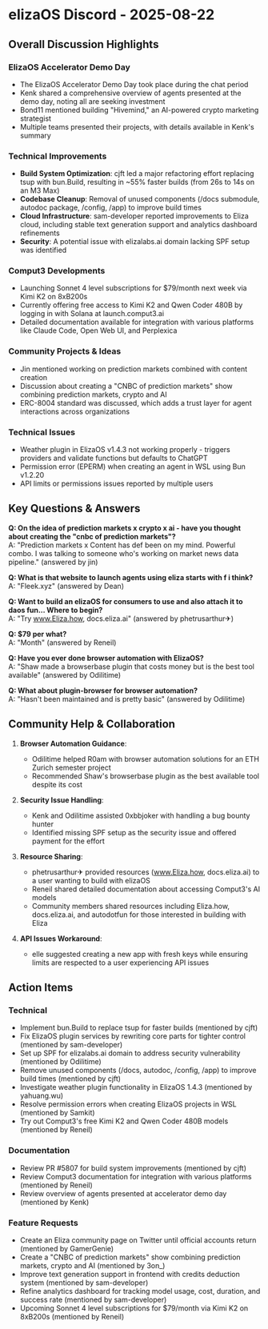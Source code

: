 # elizaOS Discord - 2025-08-22

## Overall Discussion Highlights

### ElizaOS Accelerator Demo Day
- The ElizaOS Accelerator Demo Day took place during the chat period
- Kenk shared a comprehensive overview of agents presented at the demo day, noting all are seeking investment
- Bond11 mentioned building "Hivemind," an AI-powered crypto marketing strategist
- Multiple teams presented their projects, with details available in Kenk's summary

### Technical Improvements
- **Build System Optimization**: cjft led a major refactoring effort replacing tsup with bun.Build, resulting in ~55% faster builds (from 26s to 14s on an M3 Max)
- **Codebase Cleanup**: Removal of unused components (/docs submodule, autodoc package, /config, /app) to improve build times
- **Cloud Infrastructure**: sam-developer reported improvements to Eliza cloud, including stable text generation support and analytics dashboard refinements
- **Security**: A potential issue with elizalabs.ai domain lacking SPF setup was identified

### Comput3 Developments
- Launching Sonnet 4 level subscriptions for $79/month next week via Kimi K2 on 8xB200s
- Currently offering free access to Kimi K2 and Qwen Coder 480B by logging in with Solana at launch.comput3.ai
- Detailed documentation available for integration with various platforms like Claude Code, Open Web UI, and Perplexica

### Community Projects & Ideas
- Jin mentioned working on prediction markets combined with content creation
- Discussion about creating a "CNBC of prediction markets" show combining prediction markets, crypto and AI
- ERC-8004 standard was discussed, which adds a trust layer for agent interactions across organizations

### Technical Issues
- Weather plugin in ElizaOS v1.4.3 not working properly - triggers providers and validate functions but defaults to ChatGPT
- Permission error (EPERM) when creating an agent in WSL using Bun v1.2.20
- API limits or permissions issues reported by multiple users

## Key Questions & Answers

**Q: On the idea of prediction markets x crypto x ai - have you thought about creating the "cnbc of prediction markets"?**  
A: "Prediction markets x Content has def been on my mind. Powerful combo. I was talking to someone who's working on market news data pipeline." (answered by jin)

**Q: What is that website to launch agents using eliza starts with f i think?**  
A: "Fleek.xyz" (answered by Dean)

**Q: Want to build an elizaOS for consumers to use and also attach it to daos fun... Where to begin?**  
A: "Try www.Eliza.how, docs.eliza.ai" (answered by phetrusarthur✈)

**Q: $79 per what?**  
A: "Month" (answered by Reneil)

**Q: Have you ever done browser automation with ElizaOS?**  
A: "Shaw made a browserbase plugin that costs money but is the best tool available" (answered by Odilitime)

**Q: What about plugin-browser for browser automation?**  
A: "Hasn't been maintained and is pretty basic" (answered by Odilitime)

## Community Help & Collaboration

1. **Browser Automation Guidance**:
   - Odilitime helped R0am with browser automation solutions for an ETH Zurich semester project
   - Recommended Shaw's browserbase plugin as the best available tool despite its cost

2. **Security Issue Handling**:
   - Kenk and Odilitime assisted 0xbbjoker with handling a bug bounty hunter
   - Identified missing SPF setup as the security issue and offered payment for the effort

3. **Resource Sharing**:
   - phetrusarthur✈ provided resources (www.Eliza.how, docs.eliza.ai) to a user wanting to build with elizaOS
   - Reneil shared detailed documentation about accessing Comput3's AI models
   - Community members shared resources including Eliza.how, docs.eliza.ai, and autodotfun for those interested in building with Eliza

4. **API Issues Workaround**:
   - elle suggested creating a new app with fresh keys while ensuring limits are respected to a user experiencing API issues

## Action Items

### Technical
- Implement bun.Build to replace tsup for faster builds (mentioned by cjft)
- Fix ElizaOS plugin services by rewriting core parts for tighter control (mentioned by sam-developer)
- Set up SPF for elizalabs.ai domain to address security vulnerability (mentioned by Odilitime)
- Remove unused components (/docs, autodoc, /config, /app) to improve build times (mentioned by cjft)
- Investigate weather plugin functionality in ElizaOS 1.4.3 (mentioned by yahuang.wu)
- Resolve permission errors when creating ElizaOS projects in WSL (mentioned by Samkit)
- Try out Comput3's free Kimi K2 and Qwen Coder 480B models (mentioned by Reneil)

### Documentation
- Review PR #5807 for build system improvements (mentioned by cjft)
- Review Comput3 documentation for integration with various platforms (mentioned by Reneil)
- Review overview of agents presented at accelerator demo day (mentioned by Kenk)

### Feature Requests
- Create an Eliza community page on Twitter until official accounts return (mentioned by GamerGenie)
- Create a "CNBC of prediction markets" show combining prediction markets, crypto and AI (mentioned by 3on_)
- Improve text generation support in frontend with credits deduction system (mentioned by sam-developer)
- Refine analytics dashboard for tracking model usage, cost, duration, and success rate (mentioned by sam-developer)
- Upcoming Sonnet 4 level subscriptions for $79/month via Kimi K2 on 8xB200s (mentioned by Reneil)